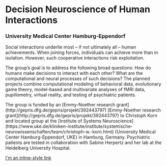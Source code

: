 # Decision Neuroscience of Human Interactions
### University Medical Center Hamburg-Eppendorf


<p>Social interactions underlie most – if not ultimately all – human achievements. When joining forces, individuals can achieve more than in isolation. However, such cooperative interactions risk exploitation.</p>

<p>The group’s goal is to address the following broad questions: How do humans make decisions to interact with each other? What are the computational and neural processes of such decisions? The planned projects combine computational modeling of behavioral data, evolutionary game theory, model-based and multivariate analyses of fMRI data, pupillometry, virtual reality, and testing of psychiatric patients.</p>

<p>The group is funded by an [Emmy-Noether research grant](http://gepris.dfg.de/gepris/projekt/392443797) [Emmy-Noether research grant](http://gepris.dfg.de/gepris/projekt/392443797) to Christoph Korn and located group at the [Institute of Systems Neuroscience](https://www.uke.de/kliniken-institute/institute/systemische-neurowissenschaften/team/christoph-w.-korn.html) (University Medical Center Hamburg-Eppendorf, UKE) in Hamburg, Germany. Psychiatric patients are tested in collaboration with Sabine Herpertz and her lab at the Heidelberg University Hospital.</p>


[I'm an inline-style link](https://www.google.com)
